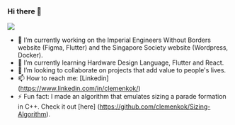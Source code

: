 ### Hi there 👋
![](https://komarev.com/ghpvc/?username=clemenkok)

- 🔭 I’m currently working on the Imperial Engineers Without Borders website (Figma, Flutter) and the Singapore Society website (Wordpress, Docker).
- 🌱 I’m currently learning Hardware Design Language, Flutter and React.
- 👯 I’m looking to collaborate on projects that add value to people's lives.
- 📫 How to reach me: [Linkedin] (https://www.linkedin.com/in/clemenkok/)
- ⚡ Fun fact: I made an algorithm that emulates sizing a parade formation in C++. Check it out [here] (https://github.com/clemenkok/Sizing-Algorithm).
